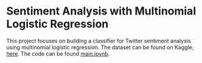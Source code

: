 # Sentiment Analysis with Multinomial Logistic Regression

This project focuses on building a classifier for Twitter sentiment analysis using multinomial logistic regression. The dataset can be found on Kaggle, [here](https://www.kaggle.com/datasets/yasserh/twitter-tweets-sentiment-dataset). The code can be found [main.ipynb](src/main.ipynb).